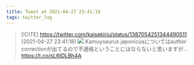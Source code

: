 ```yaml
---
title: Tweet at 2021-04-27 23:41:18
tags: twitter_log
---
```


> [!CITE] https://twitter.com/kaisekiriu/status/1387054251344490511 (2021-04-27 23:41:18)
> ![](https://twitter.com/kaisekiriu/status/1387054251344490511)
> Kamuysaurus japonicusについてはauthor correctionが出てるので不適格ということにはならないと思いますが…
> https://t.co/sL6tDLBh4A
